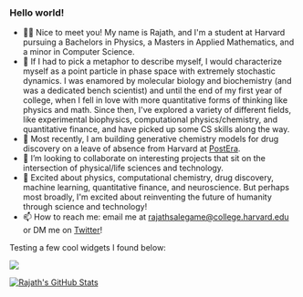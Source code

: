 ### Hello world!

- 👋🏾 Nice to meet you! My name is Rajath, and I'm a student at Harvard pursuing a Bachelors in Physics, a Masters in Applied Mathematics, and a minor in Computer Science.
- 🤔 If I had to pick a metaphor to describe myself, I would characterize myself as a point particle in phase space with extremely stochastic dynamics. I was enamored by molecular biology and biochemistry (and was a dedicated bench scientist) and until the end of my first year of college, when I fell in love with more quantitative forms of thinking like physics and math. Since then, I've explored a variety of different fields, like experimental biophysics, computational physics/chemistry, and quantitative finance, and have picked up some CS skills along the way.
- 🔭 Most recently, I am building generative chemistry models for drug discovery on a leave of absence from Harvard at [PostEra](https://postera.ai/).
- 👯 I’m looking to collaborate on interesting projects that sit on the intersection of physical/life sciences and technology.
- 💬 Excited about physics, computational chemistry, drug discovery, machine learning, quantitative finance, and neuroscience. But perhaps most broadly, I'm excited about reinventing the future of humanity through science and technology! 
- 📫 How to reach me: email me at rajathsalegame@college.harvard.edu or DM me on [Twitter](https://twitter.com/RSalegame)! 

Testing a few cool widgets I found below: 

![](https://komarev.com/ghpvc/?username=rajathsalegame)

[![Rajath's GitHub Stats](https://github-readme-stats.vercel.app/api?username=rajathsalegame&count_private=True&show_icons=true&include_all_commits&theme=tokyonight&hide=prs,stars)](https://github.com/anuraghazra/github-readme-stats)

